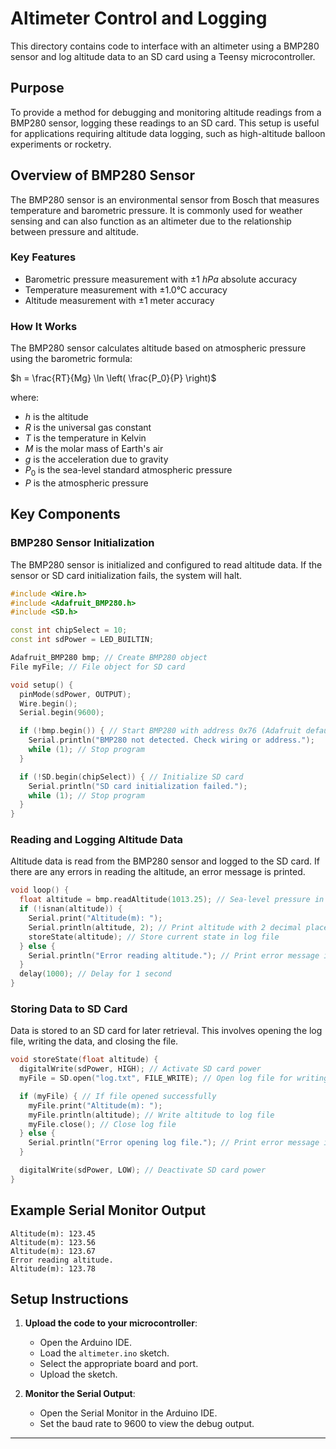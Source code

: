 
# Altimeter Control and Logging

This directory contains code to interface with an altimeter using a BMP280 sensor and log altitude data to an SD card using a Teensy microcontroller.

## Purpose

To provide a method for debugging and monitoring altitude readings from a BMP280 sensor, logging these readings to an SD card. This setup is useful for applications requiring altitude data logging, such as high-altitude balloon experiments or rocketry.

## Overview of BMP280 Sensor

The BMP280 sensor is an environmental sensor from Bosch that measures temperature and barometric pressure. It is commonly used for weather sensing and can also function as an altimeter due to the relationship between pressure and altitude.

### Key Features
- Barometric pressure measurement with ±1 $hPa$ absolute accuracy
- Temperature measurement with ±1.0°C accuracy
- Altitude measurement with ±1 meter accuracy

### How It Works
The BMP280 sensor calculates altitude based on atmospheric pressure using the barometric formula:

$h = \frac{RT}{Mg} \ln \left( \frac{P_0}{P} \right)$

where:
- $h$ is the altitude
- $R$ is the universal gas constant
- $T$ is the temperature in Kelvin
- $M$ is the molar mass of Earth's air
- $g$ is the acceleration due to gravity
- $P_0$ is the sea-level standard atmospheric pressure
- $P$ is the atmospheric pressure

## Key Components

### BMP280 Sensor Initialization

The BMP280 sensor is initialized and configured to read altitude data. If the sensor or SD card initialization fails, the system will halt.

```cpp
#include <Wire.h>
#include <Adafruit_BMP280.h>
#include <SD.h>

const int chipSelect = 10;
const int sdPower = LED_BUILTIN;

Adafruit_BMP280 bmp; // Create BMP280 object
File myFile; // File object for SD card

void setup() {
  pinMode(sdPower, OUTPUT);
  Wire.begin();
  Serial.begin(9600);

  if (!bmp.begin()) { // Start BMP280 with address 0x76 (Adafruit default)
    Serial.println("BMP280 not detected. Check wiring or address.");
    while (1); // Stop program
  }

  if (!SD.begin(chipSelect)) { // Initialize SD card
    Serial.println("SD card initialization failed.");
    while (1); // Stop program
  }
}
```

### Reading and Logging Altitude Data

Altitude data is read from the BMP280 sensor and logged to the SD card. If there are any errors in reading the altitude, an error message is printed.

```cpp
void loop() {
  float altitude = bmp.readAltitude(1013.25); // Sea-level pressure in hPa
  if (!isnan(altitude)) {
    Serial.print("Altitude(m): ");
    Serial.println(altitude, 2); // Print altitude with 2 decimal places
    storeState(altitude); // Store current state in log file
  } else {
    Serial.println("Error reading altitude."); // Print error message if altitude reading is invalid
  }
  delay(1000); // Delay for 1 second
}
```

### Storing Data to SD Card

Data is stored to an SD card for later retrieval. This involves opening the log file, writing the data, and closing the file.

```cpp
void storeState(float altitude) {
  digitalWrite(sdPower, HIGH); // Activate SD card power
  myFile = SD.open("log.txt", FILE_WRITE); // Open log file for writing

  if (myFile) { // If file opened successfully
    myFile.print("Altitude(m): ");
    myFile.println(altitude); // Write altitude to log file
    myFile.close(); // Close log file
  } else {
    Serial.println("Error opening log file."); // Print error message if file open failed
  }

  digitalWrite(sdPower, LOW); // Deactivate SD card power
}
```

## Example Serial Monitor Output

```
Altitude(m): 123.45
Altitude(m): 123.56
Altitude(m): 123.67
Error reading altitude.
Altitude(m): 123.78
```

## Setup Instructions
1. **Upload the code to your microcontroller**:
   - Open the Arduino IDE.
   - Load the `altimeter.ino` sketch.
   - Select the appropriate board and port.
   - Upload the sketch.

2. **Monitor the Serial Output**:
   - Open the Serial Monitor in the Arduino IDE.
   - Set the baud rate to 9600 to view the debug output.

---